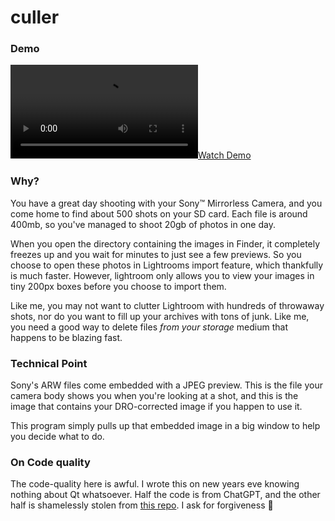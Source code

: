 # culler

### Demo

[![Watch Demo](/demo.mp4)](/demo.mp4)

### Why?

You have a great day shooting with your Sony™️ Mirrorless Camera, and you come home to find about 500 shots on your SD card. Each file is around 400mb, so you've managed to shoot 20gb of photos in one day.

When you open the directory containing the images in Finder, it completely freezes up and you wait for minutes to just see a few previews. So you choose to open these photos in Lightrooms import feature, which thankfully is much faster. However, lightroom only allows you to view your images in tiny 200px boxes before you choose to import them.

Like me, you may not want to clutter Lightroom with hundreds of throwaway shots, nor do you want to fill up your archives with tons of junk. Like me, you need a good way to delete files _from your storage_ medium that happens to be blazing fast.

### Technical Point

Sony's ARW files come embedded with a JPEG preview. This is the file your camera body shows you when you're looking at a shot, and this is the image that contains your DRO-corrected image if you happen to use it.

This program simply pulls up that embedded image in a big window to help you decide what to do.

### On Code quality

The code-quality here is awful. I wrote this on new years eve knowing nothing about Qt whatsoever. Half the code is from ChatGPT, and the other half is shamelessly stolen from [this repo](https://github.com/WowkDigital/arw_to_jpg_UI). I ask for forgiveness 🙏